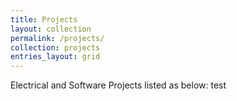 ```yaml
---
title: Projects
layout: collection
permalink: /projects/
collection: projects
entries_layout: grid
---
```


Electrical and Software Projects listed as below:
test
